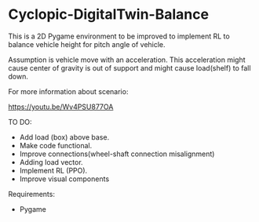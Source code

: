 # Cyclopic-DigitalTwin-Balance

This is a 2D Pygame environment to be improved to implement RL to balance vehicle height for pitch angle of vehicle.

Assumption is vehicle move with an acceleration. This acceleration might cause center of gravity is out of support and might cause load(shelf) to fall down.

For more information about scenario:

https://youtu.be/Wv4PSU877OA 

TO DO:
  * Add load (box) above base.
  * Make code functional.
  * Improve connections(wheel-shaft connection misalignment)
  * Adding load vector.
  * Implement RL (PPO).
  * Improve visual components


Requirements:
 - Pygame
